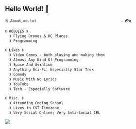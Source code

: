 ## Hello World! 👋
`🗒 About_me.txt                                       ⎯ 🗗🗙`

```
《 HOBBIES 》
  》 Flying Drones & RC Planes 
  》 Programming

《 Likes 》
  》 Video Games - both playing and making them
  》 Almost Any Kind Of Programming
  》 Space And Aviation
  》 Anything Sci-Fi, Especially Star Trek
  》 Comedy
  》 Music With No Lyrics
  》 YouTube
  》 Tech - Especially Software
  
《 Misc. 》
  》 Attending Coding School
  》 Lives in CST Timezone 
  》 Very Social Online; Very Anti-Social IRL

```
[![](https://visitcount.itsvg.in/api?id=Zytronium&label=Profile%20Views&color=1&icon=5&pretty=true)](https://visitcount.itsvg.in)
